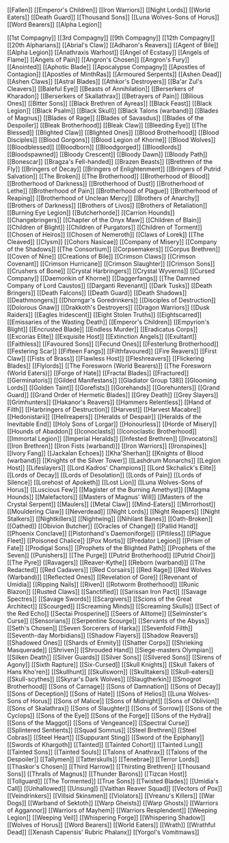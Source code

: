 [[Fallen]]
[[Emperor's Children]]
[[Iron Warriors]]
[[Night Lords]]
[[World Eaters]]
[[Death Guard]]
[[Thousand Sons]]
[[Luna Wolves-Sons of Horus]]
[[Word Bearers]]
[[Alpha Legion]]






[[1st Compagny]]
[[3rd Compagny]]
[[9th Compagny]]
[[12th Compagny]]
[[20th Alpharians]]
[[Abrial's Claw]]
[[Adharon's Reavers]]
[[Agent of Bile]]
[[Alpha Legion]]
[[Anathraxis Warhost]]
[[Angel of Ecstasy]]
[[Angels of Flame]]
[[Angels of Pain]]
[[Angron's Chosen]]
[[Angron's Fury]]
[[Anointed]]
[[Aphotic Blade]]
[[Apocalypse Compagny]]
[[Apostles of Contagion]]
[[Apostles of MinthRas]]
[[Armoured Serpents]]
[[Ashen Dead]]
[[Ashen Claws]]
[[Astral Blades]]
[[Athkor's Destroyers]]
[[Ba'ar Zul's Cleavers]]
[[Baleful Eye]]
[[Beasts of Annihilation]]
[[Berserkers of Kharadon]]
[[Berserkers of Skallathrax]]
[[Betrayers of Pain]]
[[Bilious Ones]]
[[Bitter Sons]]
[[Black Brethren of Ayreas]]
[[Black Feast]]
[[Black Legion]]
[[Black Psalm]]
[[Black Skull]]
[[Black Talons (warband)]]
[[Blades of Magnus]]
[[Blades of Rage]]
[[Blades of Savasdus]]
[[Blades of the Despoiler]]
[[Bleak Brotherhood]]
[[Bleak Claw]]
[[Bleeding Eye]]
[[The Blessed]]
[[Blighted Claw]]
[[Blighted Ones]]
[[Blood Brotherhood]]
[[Blood Disciples]]
[[Blood Gorgons]]
[[Blood Legion of Khorne]]
[[Blood Wolves]]
[[Bloodblessed]]
[[Bloodborn]]
[[Bloodgorged]]
[[Bloodlords]]
[[Bloodspawned]]
[[Bloody Crescent]]
[[Bloody Dawn]]
[[Bloody Path]]
[[Bonescar]]
[[Bragza's Fell-handed]]
[[Brazen Beasts]]
[[Brethren of the Fly]]
[[Bringers of Decay]]
[[Bringers of Enlightenment]]
[[Bringers of Putrid Salvation]]
[[The Broken]]
[[The Brotherhood]]
[[Brotherhood of Blood]]
[[Brotherhood of Darkness]]
[[Brotherhood of Dust]]
[[Brotherhood of Lethe]]
[[Brotherhood of Pain]]
[[Brotherhood of Plague]]
[[Brotherhood of Reaping]]
[[Brotherhood of Unclean Mercy]]
[[Brothers of Anarchy]]
[[Brothers of Darkness]]
[[Brothers of Livos]]
[[Brothers of Retaliation]]
[[Burning Eye Legion]]
[[Butcherhorde]]
[[Carrion Hounds]]
[[Changebringers]]
[[Chapter of the Onyx Maw]]
[[Children of Blain]]
[[Children of Blight]]
[[Children of Purgators]]
[[Children of Torment]]
[[Chosen of Heiros]]
[[Chosen of Nemeroth]]
[[Claws of Lorek]]
[[The Cleaved]]
[[Clysm]]
[[Cohors Nasicae]]
[[Company of Misery]]
[[Company of the Shadows]]
[[The Consortium]]
[[Corpsemakers]]
[[Corpus Brethren]]
[[Coven of Nine]]
[[Creations of Bile]]
[[Crimson Claws]]
[[Crimson Covenant]]
[[Crimson Hurricane]]
[[Crimson Slaughter]]
[[Crimson Sons]]
[[Crushers of Bone]]
[[Crystal Harbringers]]
[[Crystal Wyverns]]
[[Cursed Company]]
[[Daemonkin of Khorne]]
[[Daggerfangs]]
[[The Damned Company of Lord Caustos]]
[[Darganti Revenant]]
[[Dark Tusks]]
[[Death Bringers]]
[[Death Falcons]]
[[Death Guard]]
[[Death Shadows]]
[[Deathmongers]]
[[Dhorngar's Goredrinkers]]
[[Disciples of Destruction]]
[[Dolorous Gnaw]]
[[Drakkoth's Destroyers]]
[[Dragon Warriors]]
[[Dusk Raiders]]
[[Eagles Iridescent]]
[[Eight Stolen Truths]]
[[Eightscarred]]
[[Emissaries of the Wasting Death]]
[[Emperor's Children]]
[[Empyrion's Blight]]
[[Encrusted Blade]]
[[Endless Murder]]
[[Eradicatus Corps]]
[[Excorias Elite]]
[[Exquisite Host]]
[[Extinction Angels]]
[[Exultant]]
[[Faithless]]
[[Favoured Sons]]
[[Fecund Ones]]
[[Festerlung Brotherhood]]
[[Festering Scar]]
[[Fifteen Fangs]]
[[Filthfavoured]]
[[Fire Reavers]]
[[First Claw]]
[[Fists of Brass]]
[[Flawless Host]]
[[Fleshreavers]]
[[Flickering Blades]]
[[Flylords]]
[[The Foresworn (World Bearers)]] 
[[The Foresworn (World Eaters)]]
[[Forge of Hate]]
[[Fractal Blades]]
[[Fractured]]
[[Germinatoris]]
[[Gilded Manifestans]]
[[Gladiator Group 138]]
[[Glooming Lords]]
[[Golden Taint]]
[[Gorefists]]
[[Gorehands]]
[[Gorehunters]]
[[Grand Guard]]
[[Grand Order of Hermetic Blades]]
[[Grey Death]]
[[Grey Slayers]]
[[Grimhunters]]
[[Hakanor's Reavers]]
[[Hammers Relentless]]
[[Hand of Filth]]
[[Harbringers of Destruction]]
[[Harvest]]
[[Harvest Macabre]]
[[Hedonistarii]]
[[Hellreapers]]
[[Heralds of Despair]]
[[Heralds of the Inevitable End]]
[[Holy Sons of Lorgar]]
[[Honourless]]
[[Horde of Misery]]
[[Hounds of Abaddon]]
[[Iconoclasts]]
[[Iconoclastic Brotherhood]]
[[Immortal Legion]]
[[Imperial Heralds]]
[[Infested Brethren]]
[[Invocators]]
[[Iron Brethren]]
[[Iron Fists (warband)]]
[[Iron Warriors]]
[[Ironspines]]
[[Ivory Fang]]
[[Jackalan Echoes]]
[[Kha'Sherhan]]
[[Knights of Blood (warband)]]
[[Knights of the Silver Tower]]
[[Lashdrum Monarchs]]
[[Legion Host]]
[[Lifeslayers]]
[[Lord Kadros' Champions]]
[[Lord Skchalick's Elite]]
[[Lords of Decay]]
[[Lords of Desolation]]
[[Lords of Pain]]
[[Lords of Silence]]
[[Lorehost of Apoketh]]
[[Lost Lion]]
[[Luna Wolves-Sons of Horus]]
[[Luscious Few]]
[[Magister of the Burning Amethyst]]
[[Magma Hounds]]
[[Malefactors]]
[[Masters of Magnus' Will]]
[[Masters of the Crystal Serpent]]
[[Maulers]]
[[Metal Claw]]
[[Mind-Eaters]]
[[Mirrorhost]]
[[Mouldering Claw]]
[[Neverdead]]
[[Night Lords]]
[[Night Reapers]]
[[Night Stalkers]]
[[Nightkillers]]
[[Nightwing]]
[[Nihilant Banes]]
[[Oath-Broken]]
[[Oathed]]
[[Obivion Butcher]]
[[Oracles of Change]]
[[Pallid Hand]]
[[Phoenix Conclave]]
[[Pistonhand's Daemoniforge]]
[[Pitiless]]
[[Plague Fleet]]
[[Poisoned Chalice]]
[[Pox Mortis]]
[[Predator Legion]]
[[Prism of Fate]]
[[Prodigal Sons]]
[[Prophets of the Blighted Path]]
[[Prophets of the Seven]]
[[Punishers]]
[[The Purge]]
[[Putrid Brotherhood]]
[[Putrid Choir]]
[[The Pyre]]
[[Ravagers]]
[[Reaver-Kythe]]
[[Reborn (warband)]]
[[The Redacted]]
[[Red Cadavers]]
[[Red Corsairs]]
[[Red Rage]]
[[Red Wolves (Warband)]]
[[Reflected Ones]]
[[Revelation of Gore]]
[[Revenant of Umidia]]
[[Ripping Nails]]
[[Riven]]
[[Rotworm Brotherhood]]
[[Runic Blazon]]
[[Rusted Claws]]
[[Sanctified]]
[[Sarissan Iron Pact]]
[[Savage Spectres]]
[[Savage Swords]]
[[Scargivers]]
[[Scions of the Great Architect]]
[[Scourged]]
[[Screaming Minds]]
[[Screaming Skulls]]
[[Sect of the Red Echo]]
[[Sectai Prosperine]]
[[Seers of Alltome]]
[[Selminster's Curse]]
[[Sensorians]]
[[Serpentine Scourge]]
[[Servants of the Abyss]]
[[Seth's Chosen]]
[[Seven Sorcerers of Harka]]
[[Sevenfold Filth]]
[[Seventh-day Morbidians]]
[[Shadow Flayers]]
[[Shadow Reavers]]
[[Shadowed Ones]]
[[Shards of Enmity]]
[[Shatter Corps]]
[[Shrieking Masquerade]]
[[Shriven]]
[[Shrouded Hand]]
[[Siege-masters Olympian]]
[[Silken Death]]
[[Silver Guards]]
[[Silver Sons]]
[[Silvered Sons]]
[[Sirens of Agony]]
[[Sixth Rapture]]
[[Six-Cursed]]
[[Skull Knights]]
[[Skull Takers of Hans Kho'ren]]
[[Skullhunt]]
[[Skullsworn]]
[[Skulltakers]]
[[Skull-eaters]]
[[Skull-scythes]]
[[Skyrar's Dark Wolves]]
[[Slaugtherkin]]
[[Smogrot Brotherhood]]
[[Sons of Carnage]]
[[Sons of Damnation]]
[[Sons of Decay]]
[[Sons of Deception]]
[[Sons of Hate]]
[[Sons of Helios]]
[[Luna Wolves-Sons of Horus]]
[[Sons of Malice]]
[[Sons of Midnight]]
[[Sons of Oblivion]]
[[Sons of Skalathrax]]
[[Sons of Slaughter]]
[[Sons of Sorrow]]
[[Sons of the Cyclops]]
[[Sons of the Eye]]
[[Sons of the Forge]]
[[Sons of the Hydra]]
[[Sons of the Maggot]]
[[Sons of Vengeance]]
[[Spectral Curse]]
[[Splintered Sentients]]
[[Squad Somnus]]
[[Steel Brethren]]
[[Steel Cobras]]
[[Steel Heart]]
[[Suppurant Sting]]
[[Sword of the Epiphany]]
[[Swords of Khargoth]]
[[Tainted]]
[[Tainted Cohort]]
[[Tainted Lung]]
[[Tainted Sons]]
[[Tainted Souls]]
[[Talons of Anathrax]]
[[Talons of the Despoiler]]
[[Tallymen]]
[[Tatterskulls]]
[[Tenebrae]]
[[Terror Lords]]
[[Thaskor's Chosen]]
[[Third Harrow]]
[[Thirsting Brethren]]
[[Thousand Sons]]
[[Thralls of Magnus]]
[[Thunder Barons]]
[[Tizcan Host]]
[[Tollguard]]
[[The Tormented]]
[[True Sons]]
[[Twisted Blades]]
[[Umidia's Call]]
[[Unhallowed]]
[[Unsung]]
[[Vaithan Reaver Squad]]
[[Vectors of Pox]]
[[Veindrinkers]]
[[Villsid Skinsmen]]
[[Violators]]
[[Vreanu's Killers]]
[[War Dogs]]
[[Warband of Sektoth]]
[[Warp Gheists]]
[[Warp Ghosts]]
[[Warriors of Aggannor]]
[[Warriors of Mayhem]]
[[Warriors Resplendent]]
[[Weeping Legion]]
[[Weeping Veil]]
[[Whispering Forge]]
[[Whispering Shadow]]
[[Wolves of Horus]]
[[Word Bearers]]
[[World Eaters]]
[[Wrath]]
[[Wrathful Dead]]
[[Xenash Capensis' Rubric Phalanx]]
[[Yorgol's Vomitmaws]]


